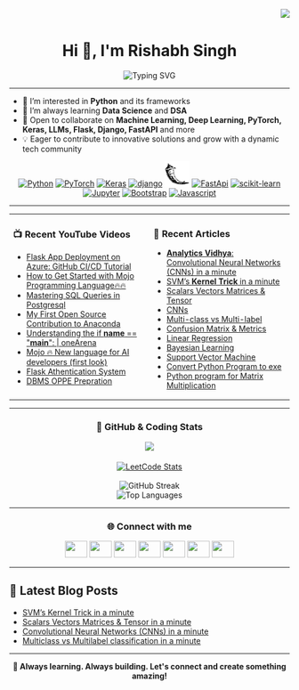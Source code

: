 <p align="right">
  <img src="https://komarev.com/ghpvc/?username=rishabh11336&color=0052f7&label=PROFILE+VIEWS"/>
</p>

<h1 align="center">Hi 👋, I'm Rishabh Singh</h1>
<p align="center">
  <img src="https://readme-typing-svg.demolab.com?font=Fira+Code&size=24&pause=1000&center=true&vCenter=true&width=500&lines=Passionate+Pythonista;ML+%7C+DL+%7C+LLM+Enthusiast;Open+Source+Contributor;Always+Learning+%26+Building" alt="Typing SVG" />
</p>

---

- 👀 I’m interested in **Python** and its frameworks
- 🌱 I’m always learning **Data Science** and **DSA**
- 🤝 Open to collaborate on **Machine Learning, Deep Learning, PyTorch, Keras, LLMs, Flask, Django, FastAPI** and more
- 💡 Eager to contribute to innovative solutions and grow with a dynamic tech community

<div align="center">
  <!-- Tech Stack -->
  <a href="https://www.python.org/"><img src="https://s3.dualstack.us-east-2.amazonaws.com/pythondotorg-assets/media/files/python-logo-only.svg" title="Python" alt="Python" width="45"/></a>
  <a href="https://pytorch.org/"><img src="https://www.vectorlogo.zone/logos/pytorch/pytorch-icon.svg" title="PyTorch" alt="PyTorch" width="45"/></a>
  <a href="https://keras.io/"><img src="https://upload.wikimedia.org/wikipedia/commons/a/ae/Keras_logo.svg" title="Keras" alt="Keras" width="45"/></a>
  <a href="https://www.djangoproject.com/"><img src="https://static.djangoproject.com/img/logos/django-logo-positive.svg" alt="django" width="100"/></a>
  <a href="https://flask.palletsprojects.com/en/2.3.x/"><img src="flask-svgrepo-com.svg" title="Flask" alt="Flask" width="45"/></a>
  <a href="https://fastapi.tiangolo.com/"><img src="https://cdn.worldvectorlogo.com/logos/fastapi-1.svg" title="FastApi" alt="FastApi" width="45"/></a>
  <a href="https://scikit-learn.org/stable/"><img src="https://scikit-learn.org/stable/_static/scikit-learn-logo-small.png" title="scikit-learn" alt="scikit-learn" width="100"/></a>
  <a href="https://jupyter.org/"><img src="https://jupyter.org/assets/logos/rectanglelogo-greytext-orangebody-greymoons.svg" title="Jupyter" alt="Jupyter" width="140"/></a>
  <a href="https://getbootstrap.com/"><img src="https://cdn.jsdelivr.net/gh/devicons/devicon/icons/bootstrap/bootstrap-original.svg" title="Bootstrap" alt="Bootstrap" width="45"/></a>
  <a href="https://www.javascript.com/"><img src="https://cdn.cdnlogo.com/logos/j/69/javascript.svg" title="Javascript" alt="Javascript" width="40"/></a>
</div>

---

<table>
<tr>
<td valign="top" width="50%">

### 📺 Recent YouTube Videos
<!-- YOUTUBE-VIDEOS-LIST:START -->
- [Flask App Deployment on Azure: GitHub CI/CD Tutorial](https://youtu.be/dXZMbF07hDE?si=1fBaWrX_sg9yNtYW)
- [How to Get Started with Mojo Programming Language🔥🔥](https://youtu.be/5y54FtbLMU8)
- [Mastering SQL Queries in Postgresql](https://youtu.be/_cBWseETBhw)
- [My First Open Source Contribution to Anaconda](https://youtu.be/y7VSdPXVC8o)
- [Understanding the if __name__ == "__main__": | oneArena](https://youtu.be/YjgWcqUVUuI)
- [Mojo 🔥 New language for AI developers (first look)](https://youtu.be/P4vL1HKIcKY)
- [Flask Athentication System](https://www.youtube.com/playlist?list=PLOWpNXd4d3vTlhmOJw0lsfawIXeyj8Sxb)
- [DBMS OPPE Prepration](https://www.youtube.com/playlist?list=PLOWpNXd4d3vQETIZYvCZxTdewFYCo5b47)
<!-- YOUTUBE-VIDEOS-LIST:END -->

</td>
<td valign="top" width="50%">

### 📝 Recent Articles
<!-- DEVTO-BLOG-LIST:START -->
- [**Analytics Vidhya**: Convolutional Neural Networks (CNNs) in a minute](https://community.analyticsvidhya.com/c/datascience/convolutional-neural-networks-cnns-in-minute)
- [SVM’s __Kernel Trick__ in a minute](https://medium.com/@asusrishabh/svms-kernel-trick-in-a-minute-bd0554b31ec0)
- [Scalars Vectors Matrices & Tensor](https://medium.com/stackademic/scalars-vectors-matrices-tensor-in-a-minute-0ebcd7f8e3b7)
- [CNNs](https://medium.com/@asusrishabh/convolutional-neural-networks-cnns-in-a-minute-4c9ae1b9a2cf)
- [Multi-class vs Multi-label](https://medium.com/@asusrishabh/multiclass-vs-multilabel-classification-in-a-minute-261b6e320061)
- [Confusion Matrix & Metrics](https://medium.com/@asusrishabh/confusion-matrix-metrics-in-a-minute-e1596872e90b)
- [Linear Regression](https://medium.com/@asusrishabh/linear-regression-in-a-minute-c298faf54238)
- [Bayesian Learning](https://medium.com/@asusrishabh/bayesian-learning-in-a-minute-c93189e8993e)
- [Support Vector Machine](https://medium.com/@asusrishabh/support-vector-machine-svm-736fb20b239b)
- [Convert Python Program to exe](https://medium.com/@asusrishabh/convert-python-program-to-exe-c773345716df)
- [Python program for Matrix Multiplication](https://medium.com/@asusrishabh/python-program-for-matrix-multiplication-5c1de08bb105)
<!-- DEVTO-BLOG-LIST:END -->

</td>
</tr>
</table>

---

<div align="center">

### 🚀 GitHub & Coding Stats

<img src="https://github-readme-stats.vercel.app/api?username=rishabh11336&hide_title=true&theme=highcontrast&icon_color=407BFF&show_icons=1&border=FFFFFF&title_color=407BFF" /><br />
<br />
<a href="https://leetcode.com/u/21f1002538/"><img src="https://leetcard.jacoblin.cool/21f1002538?border=0&radius=20" alt="LeetCode Stats"></a>
<br /><br />
<img src="https://github-readme-streak-stats.herokuapp.com/?user=rishabh11336&theme=tokyonight" alt="GitHub Streak" />
<br />
<img src="https://github-readme-stats.vercel.app/api/top-langs?username=rishabh11336&show_icons=true&locale=en&layout=compact&theme=tokyonight" alt="Top Languages" />

</div>

---

<div align="center">

### 🌐 Connect with me

<a href="https://twitter.com/rishabh11336"><img src="https://raw.githubusercontent.com/rahuldkjain/github-profile-readme-generator/master/src/images/icons/Social/twitter.svg" height="30" width="40" /></a>
<a href="https://linkedin.com/in/rishabh11336"><img src="https://raw.githubusercontent.com/rahuldkjain/github-profile-readme-generator/master/src/images/icons/Social/linked-in-alt.svg" height="30" width="40" /></a>
<a href="https://kaggle.com/rishabhsingh2538"><img src="https://raw.githubusercontent.com/rahuldkjain/github-profile-readme-generator/master/src/images/icons/Social/kaggle.svg" height="30" width="40" /></a>
<a href="https://medium.com/@asusrishabh"><img src="https://raw.githubusercontent.com/rahuldkjain/github-profile-readme-generator/master/src/images/icons/Social/medium.svg" height="30" width="40" /></a>
<a href="https://www.youtube.com/@one-arena"><img src="https://raw.githubusercontent.com/rahuldkjain/github-profile-readme-generator/master/src/images/icons/Social/youtube.svg" height="30" width="40" /></a>
<a href="https://www.hackerrank.com/rishabh11336"><img src="https://raw.githubusercontent.com/rahuldkjain/github-profile-readme-generator/master/src/images/icons/Social/hackerrank.svg" height="30" width="40" /></a>
<a href="https://www.leetcode.com/21f1002538"><img src="https://raw.githubusercontent.com/rahuldkjain/github-profile-readme-generator/master/src/images/icons/Social/leet-code.svg" height="30" width="40" /></a>
</div>

---

## 📝 Latest Blog Posts

<!-- BLOG-POST-LIST:START -->
- [SVM’s Kernel Trick in a minute](https://medium.com/@asusrishabh/svms-kernel-trick-in-a-minute-bd0554b31ec0?source=rss-1e2fb3c806c3------2)
- [Scalars Vectors Matrices &amp; Tensor in a minute](https://blog.stackademic.com/scalars-vectors-matrices-tensor-in-a-minute-0ebcd7f8e3b7?source=rss-1e2fb3c806c3------2)
- [Convolutional Neural Networks &lpar;CNNs&rpar; in a minute](https://ai.plainenglish.io/convolutional-neural-networks-cnns-in-a-minute-4c9ae1b9a2cf?source=rss-1e2fb3c806c3------2)
- [Multiclass vs Multilabel classification in a minute](https://ai.plainenglish.io/multiclass-vs-multilabel-classification-in-a-minute-261b6e320061?source=rss-1e2fb3c806c3------2)
<!-- BLOG-POST-LIST:END -->

---


<p align="center">
  <b>🌱 Always learning. Always building. Let's connect and create something amazing!</b>
</p>

<!---
rishabh11336/rishabh11336 is a ✨ special ✨ repository because its `README.md` (this file) appears on your GitHub profile.
You can click the Preview link to take a look at your changes.
--->
